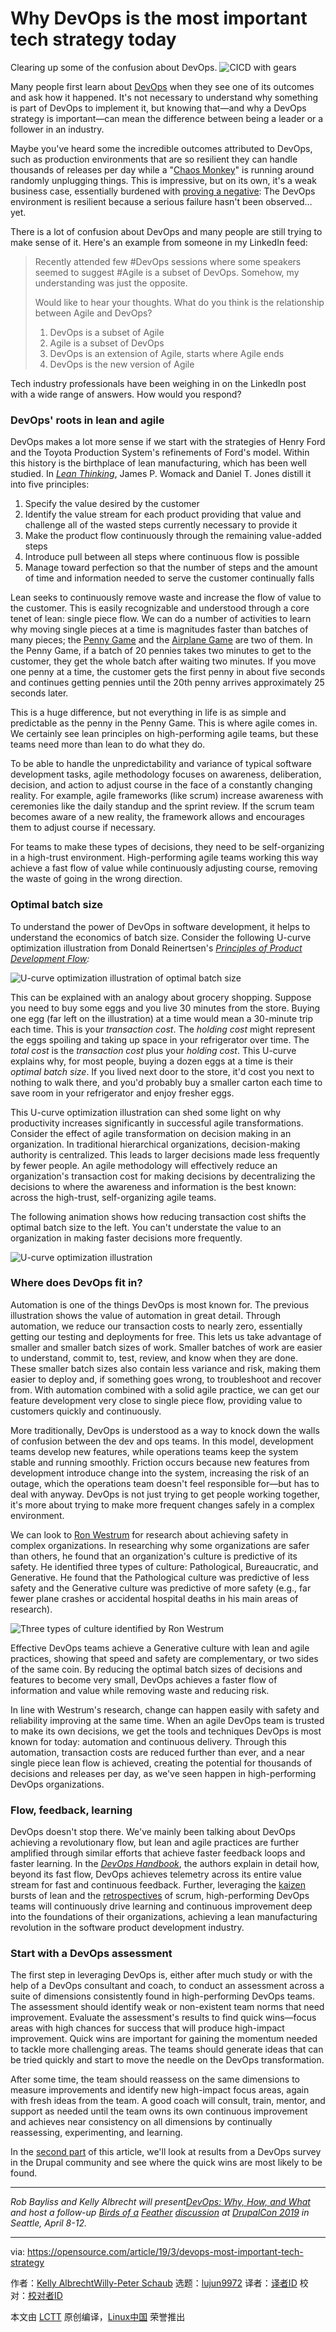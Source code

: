 [#]: collector: (lujun9972)
[#]: translator: (zgj1024 )
[#]: reviewer: ( )
[#]: publisher: ( )
[#]: url: ( )
[#]: subject: (Why DevOps is the most important tech strategy today)
[#]: via: (https://opensource.com/article/19/3/devops-most-important-tech-strategy)
[#]: author: (Kelly AlbrechtWilly-Peter Schaub https://opensource.com/users/ksalbrecht/users/brentaaronreed/users/wpschaub/users/wpschaub/users/ksalbrecht)

Why DevOps is the most important tech strategy today
======
Clearing up some of the confusion about DevOps.
![CICD with gears][1]

Many people first learn about [DevOps][2] when they see one of its outcomes and ask how it happened. It's not necessary to understand why something is part of DevOps to implement it, but knowing that—and why a DevOps strategy is important—can mean the difference between being a leader or a follower in an industry.

Maybe you've heard some the incredible outcomes attributed to DevOps, such as production environments that are so resilient they can handle thousands of releases per day while a "[Chaos Monkey][3]" is running around randomly unplugging things. This is impressive, but on its own, it's a weak business case, essentially burdened with [proving a negative][4]: The DevOps environment is resilient because a serious failure hasn't been observed… yet.

There is a lot of confusion about DevOps and many people are still trying to make sense of it. Here's an example from someone in my LinkedIn feed:

> Recently attended few #DevOps sessions where some speakers seemed to suggest #Agile is a subset of DevOps. Somehow, my understanding was just the opposite.
>
> Would like to hear your thoughts. What do you think is the relationship between Agile and DevOps?
>
>   1. DevOps is a subset of Agile
>   2. Agile is a subset of DevOps
>   3. DevOps is an extension of Agile, starts where Agile ends
>   4. DevOps is the new version of Agile
>


Tech industry professionals have been weighing in on the LinkedIn post with a wide range of answers. How would you respond?

### DevOps' roots in lean and agile

DevOps makes a lot more sense if we start with the strategies of Henry Ford and the Toyota Production System's refinements of Ford's model. Within this history is the birthplace of lean manufacturing, which has been well studied. In [_Lean Thinking_][5], James P. Womack and Daniel T. Jones distill it into five principles:

  1. Specify the value desired by the customer
  2. Identify the value stream for each product providing that value and challenge all of the wasted steps currently necessary to provide it
  3. Make the product flow continuously through the remaining value-added steps
  4. Introduce pull between all steps where continuous flow is possible
  5. Manage toward perfection so that the number of steps and the amount of time and information needed to serve the customer continually falls



Lean seeks to continuously remove waste and increase the flow of value to the customer. This is easily recognizable and understood through a core tenet of lean: single piece flow. We can do a number of activities to learn why moving single pieces at a time is magnitudes faster than batches of many pieces; the [Penny Game][6] and the [Airplane Game][7] are two of them. In the Penny Game, if a batch of 20 pennies takes two minutes to get to the customer, they get the whole batch after waiting two minutes. If you move one penny at a time, the customer gets the first penny in about five seconds and continues getting pennies until the 20th penny arrives approximately 25 seconds later.

This is a huge difference, but not everything in life is as simple and predictable as the penny in the Penny Game. This is where agile comes in. We certainly see lean principles on high-performing agile teams, but these teams need more than lean to do what they do.

To be able to handle the unpredictability and variance of typical software development tasks, agile methodology focuses on awareness, deliberation, decision, and action to adjust course in the face of a constantly changing reality. For example, agile frameworks (like scrum) increase awareness with ceremonies like the daily standup and the sprint review. If the scrum team becomes aware of a new reality, the framework allows and encourages them to adjust course if necessary.

For teams to make these types of decisions, they need to be self-organizing in a high-trust environment. High-performing agile teams working this way achieve a fast flow of value while continuously adjusting course, removing the waste of going in the wrong direction.

### Optimal batch size

To understand the power of DevOps in software development, it helps to understand the economics of batch size. Consider the following U-curve optimization illustration from Donald Reinertsen's _[Principles of Product Development Flow][8]:_

![U-curve optimization illustration of optimal batch size][9]

This can be explained with an analogy about grocery shopping. Suppose you need to buy some eggs and you live 30 minutes from the store. Buying one egg (far left on the illustration) at a time would mean a 30-minute trip each time. This is your _transaction cost_. The _holding cost_ might represent the eggs spoiling and taking up space in your refrigerator over time. The _total cost_ is the _transaction cost_ plus your _holding cost_. This U-curve explains why, for most people, buying a dozen eggs at a time is their _optimal batch size_. If you lived next door to the store, it'd cost you next to nothing to walk there, and you'd probably buy a smaller carton each time to save room in your refrigerator and enjoy fresher eggs.

This U-curve optimization illustration can shed some light on why productivity increases significantly in successful agile transformations. Consider the effect of agile transformation on decision making in an organization. In traditional hierarchical organizations, decision-making authority is centralized. This leads to larger decisions made less frequently by fewer people. An agile methodology will effectively reduce an organization's transaction cost for making decisions by decentralizing the decisions to where the awareness and information is the best known: across the high-trust, self-organizing agile teams.

The following animation shows how reducing transaction cost shifts the optimal batch size to the left. You can't understate the value to an organization in making faster decisions more frequently.

![U-curve optimization illustration][10]

### Where does DevOps fit in?

Automation is one of the things DevOps is most known for. The previous illustration shows the value of automation in great detail. Through automation, we reduce our transaction costs to nearly zero, essentially getting our testing and deployments for free. This lets us take advantage of smaller and smaller batch sizes of work. Smaller batches of work are easier to understand, commit to, test, review, and know when they are done. These smaller batch sizes also contain less variance and risk, making them easier to deploy and, if something goes wrong, to troubleshoot and recover from. With automation combined with a solid agile practice, we can get our feature development very close to single piece flow, providing value to customers quickly and continuously.

More traditionally, DevOps is understood as a way to knock down the walls of confusion between the dev and ops teams. In this model, development teams develop new features, while operations teams keep the system stable and running smoothly. Friction occurs because new features from development introduce change into the system, increasing the risk of an outage, which the operations team doesn't feel responsible for—but has to deal with anyway. DevOps is not just trying to get people working together, it's more about trying to make more frequent changes safely in a complex environment.

We can look to [Ron Westrum][11] for research about achieving safety in complex organizations. In researching why some organizations are safer than others, he found that an organization's culture is predictive of its safety. He identified three types of culture: Pathological, Bureaucratic, and Generative. He found that the Pathological culture was predictive of less safety and the Generative culture was predictive of more safety (e.g., far fewer plane crashes or accidental hospital deaths in his main areas of research).

![Three types of culture identified by Ron Westrum][12]

Effective DevOps teams achieve a Generative culture with lean and agile practices, showing that speed and safety are complementary, or two sides of the same coin. By reducing the optimal batch sizes of decisions and features to become very small, DevOps achieves a faster flow of information and value while removing waste and reducing risk.

In line with Westrum's research, change can happen easily with safety and reliability improving at the same time. When an agile DevOps team is trusted to make its own decisions, we get the tools and techniques DevOps is most known for today: automation and continuous delivery. Through this automation, transaction costs are reduced further than ever, and a near single piece lean flow is achieved, creating the potential for thousands of decisions and releases per day, as we've seen happen in high-performing DevOps organizations.

### Flow, feedback, learning

DevOps doesn't stop there. We've mainly been talking about DevOps achieving a revolutionary flow, but lean and agile practices are further amplified through similar efforts that achieve faster feedback loops and faster learning. In the [_DevOps Handbook_][13], the authors explain in detail how, beyond its fast flow, DevOps achieves telemetry across its entire value stream for fast and continuous feedback. Further, leveraging the [kaizen][14] bursts of lean and the [retrospectives][15] of scrum, high-performing DevOps teams will continuously drive learning and continuous improvement deep into the foundations of their organizations, achieving a lean manufacturing revolution in the software product development industry.

### Start with a DevOps assessment

The first step in leveraging DevOps is, either after much study or with the help of a DevOps consultant and coach, to conduct an assessment across a suite of dimensions consistently found in high-performing DevOps teams. The assessment should identify weak or non-existent team norms that need improvement. Evaluate the assessment's results to find quick wins—focus areas with high chances for success that will produce high-impact improvement. Quick wins are important for gaining the momentum needed to tackle more challenging areas. The teams should generate ideas that can be tried quickly and start to move the needle on the DevOps transformation.

After some time, the team should reassess on the same dimensions to measure improvements and identify new high-impact focus areas, again with fresh ideas from the team. A good coach will consult, train, mentor, and support as needed until the team owns its own continuous improvement and achieves near consistency on all dimensions by continually reassessing, experimenting, and learning.

In the [second part][16] of this article, we'll look at results from a DevOps survey in the Drupal community and see where the quick wins are most likely to be found.

* * *

_Rob_ _Bayliss and Kelly Albrecht will present[DevOps: Why, How, and What][17] and host a follow-up [Birds of a][18]_ [_Feather_][18] _[discussion][18] at [DrupalCon 2019][19] in Seattle, April 8-12._


--------------------------------------------------------------------------------

via: https://opensource.com/article/19/3/devops-most-important-tech-strategy

作者：[Kelly AlbrechtWilly-Peter Schaub][a]
选题：[lujun9972][b]
译者：[译者ID](https://github.com/译者ID)
校对：[校对者ID](https://github.com/校对者ID)

本文由 [LCTT](https://github.com/LCTT/TranslateProject) 原创编译，[Linux中国](https://linux.cn/) 荣誉推出

[a]: https://opensource.com/users/ksalbrecht/users/brentaaronreed/users/wpschaub/users/wpschaub/users/ksalbrecht
[b]: https://github.com/lujun9972
[1]: https://opensource.com/sites/default/files/styles/image-full-size/public/lead-images/cicd_continuous_delivery_deployment_gears.png?itok=kVlhiEkc (CICD with gears)
[2]: https://opensource.com/resources/devops
[3]: https://github.com/Netflix/chaosmonkey
[4]: https://en.wikipedia.org/wiki/Burden_of_proof_(philosophy)#Proving_a_negative
[5]: https://www.amazon.com/dp/B0048WQDIO/ref=dp-kindle-redirect?_encoding=UTF8&btkr=1
[6]: https://youtu.be/5t6GhcvKB8o?t=54
[7]: https://www.shmula.com/paper-airplane-game-pull-systems-push-systems/8280/
[8]: https://www.amazon.com/dp/B00K7OWG7O/ref=dp-kindle-redirect?_encoding=UTF8&btkr=1
[9]: https://opensource.com/sites/default/files/uploads/batch_size_optimal_650.gif (U-curve optimization illustration of optimal batch size)
[10]: https://opensource.com/sites/default/files/uploads/batch_size_650.gif (U-curve optimization illustration)
[11]: https://en.wikipedia.org/wiki/Ron_Westrum
[12]: https://opensource.com/sites/default/files/uploads/information_flow.png (Three types of culture identified by Ron Westrum)
[13]: https://www.amazon.com/DevOps-Handbook-World-Class-Reliability-Organizations/dp/1942788002/ref=sr_1_3?keywords=DevOps+handbook&qid=1553197361&s=books&sr=1-3
[14]: https://en.wikipedia.org/wiki/Kaizen
[15]: https://www.scrum.org/resources/what-is-a-sprint-retrospective
[16]: https://opensource.com/article/19/3/where-drupal-community-stands-devops-adoption
[17]: https://events.drupal.org/seattle2019/sessions/devops-why-how-and-what
[18]: https://events.drupal.org/seattle2019/bofs/devops-getting-started
[19]: https://events.drupal.org/seattle2019
